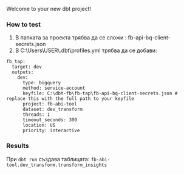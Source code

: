 Welcome to your new dbt project!

### How to test

1. В папката за проекта трябва да се сложи : fb-api-bq-client-secrets.json
2. В C:\Users\USER\\.dbt\profiles.yml трябва да се добави:

```
fb_tap:
  target: dev
  outputs:
    dev:
      type: bigquery
      method: service-account
      keyfile: C:\dbt-fb\fb-tap\fb-api-bq-client-secrets.json # replace this with the full path to your keyfile
      project: fb-abi-tool 
      dataset: dev_transform 
      threads: 1
      timeout_seconds: 300
      location: US
      priority: interactive
```

### Results
При `dbt run` създава таблицата: `fb-abi-tool.dev_transform.transform_insights`
